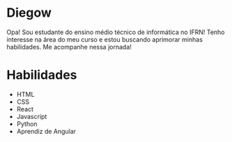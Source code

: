 # Diegow

Opa! Sou estudante do ensino médio técnico de informática no IFRN! 
Tenho interesse na área do meu curso e estou buscando aprimorar minhas habilidades. Me acompanhe nessa jornada!

# Habilidades

 - HTML 
 - CSS
 - React
 - Javascript
 - Python
 - Aprendiz de Angular
